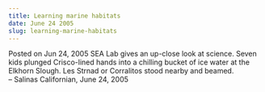 ```yaml
---
title: Learning marine habitats
date: June 24 2005
slug: learning-marine-habitats
---
```





<span class="date">Posted on Jun 24, 2005    </span>
SEA Lab gives an up-close look at science. Seven kids plunged
Crisco-lined hands into a chilling bucket of ice water at the
Elkhorn Slough. Les Strnad or Corralitos stood nearby and
beamed.<br>
&#x2013; Salinas Californian, June 24, 2005<br/></br>




